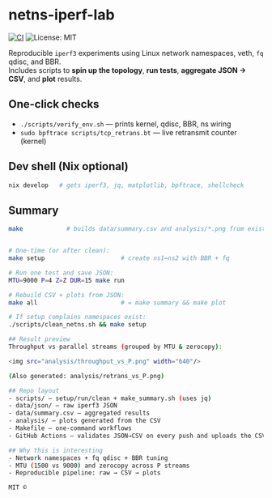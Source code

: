 # netns-iperf-lab

[![CI](https://github.com/Matt-C-G/netns-iperf-lab/actions/workflows/ci.yml/badge.svg?branch=main)](https://github.com/Matt-C-G/netns-iperf-lab/actions/workflows/ci.yml)
![License: MIT](https://img.shields.io/badge/license-MIT-blue)

Reproducible `iperf3` experiments using Linux network namespaces, veth, `fq` qdisc, and BBR.  
Includes scripts to **spin up the topology**, **run tests**, **aggregate JSON → CSV**, and **plot** results.

## One-click checks
- `./scripts/verify_env.sh` — prints kernel, qdisc, BBR, ns wiring
- `sudo bpftrace scripts/tcp_retrans.bt` — live retransmit counter (kernel)

## Dev shell (Nix optional)
```bash
nix develop   # gets iperf3, jq, matplotlib, bpftrace, shellcheck
```
## Summary
```bash
make            # builds data/summary.csv and analysis/*.png from existing JSON


# One-time (or after clean):
make setup                     # create ns1↔ns2 with BBR + fq

# Run one test and save JSON:
MTU=9000 P=4 Z=Z DUR=15 make run

# Rebuild CSV + plots from JSON:
make all                       # = make summary && make plot

# If setup complains namespaces exist:
./scripts/clean_netns.sh && make setup

## Result preview
Throughput vs parallel streams (grouped by MTU & zerocopy):

<img src="analysis/throughput_vs_P.png" width="640"/>

(Also generated: analysis/retrans_vs_P.png)

## Repo layout
- scripts/ – setup/run/clean + make_summary.sh (uses jq)
- data/json/ – raw iperf3 JSON
- data/summary.csv – aggregated results
- analysis/ – plots generated from the CSV
- Makefile – one-command workflows
- GitHub Actions – validates JSON→CSV on every push and uploads the CSV artifact

## Why this is interesting
- Network namespaces + fq qdisc + BBR tuning
- MTU (1500 vs 9000) and zerocopy across P streams
- Reproducible pipeline: raw → CSV → plots

MIT ©
